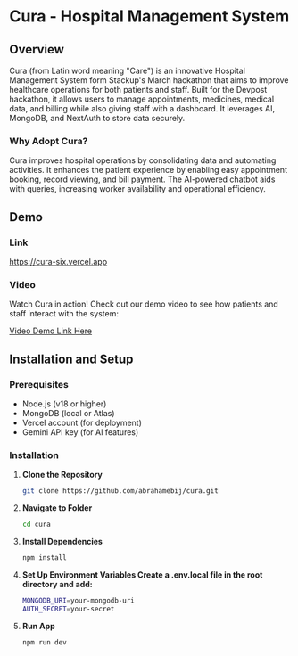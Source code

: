 # Cura - Hospital Management System

## Overview

Cura (from Latin word meaning "Care") is an innovative Hospital Management System form Stackup's March hackathon that aims to improve healthcare operations for both patients and staff.  Built for the Devpost hackathon, it allows users to manage appointments, medicines, medical data, and billing while also giving staff with a dashboard.  It leverages AI, MongoDB, and NextAuth to store data securely.

### Why Adopt Cura?

Cura improves hospital operations by consolidating data and automating activities.  It enhances the patient experience by enabling easy appointment booking, record viewing, and bill payment.  The AI-powered chatbot aids with queries, increasing worker availability and operational efficiency.

## Demo

### Link

[<https://cura-six.vercel.app>](https://cura-six.vercel.app/)

### Video

Watch Cura in action! Check out our demo video to see how patients and staff interact with the system:

[Video Demo Link Here](https://github.com/user-attachments/assets/d5126e5f-35c2-40cd-a4f1-45d94d962f26)


## Installation and Setup

### Prerequisites

- Node.js (v18 or higher)
- MongoDB (local or Atlas)
- Vercel account (for deployment)
- Gemini API key (for AI features)

### Installation

1. **Clone the Repository**

   ```bash
   git clone https://github.com/abrahamebij/cura.git
    ```

2. **Navigate to Folder**  

   ```bash
   cd cura
    ```

3. **Install Dependencies**

   ```bash
   npm install
    ```

4. **Set Up Environment Variables Create a .env.local file in the root directory and add:**

    ```bash
    MONGODB_URI=your-mongodb-uri
    AUTH_SECRET=your-secret
    ```

5. **Run App**

    ```bash
    npm run dev
    ```
